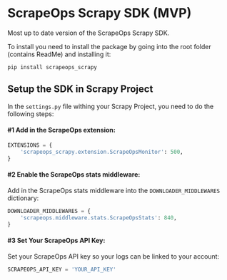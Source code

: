 # ScrapeOps Scrapy SDK (MVP)
Most up to date version of the ScrapeOps Scrapy SDK. 

To install you need to install the package by going into the root folder (contains ReadMe) and installing it:

```
pip install scrapeops_scrapy
```

## Setup the SDK in Scrapy Project

In the `settings.py` file withing your Scrapy Project, you need to do the following steps:

#### #1 Add in the ScrapeOps extension:

```python
EXTENSIONS = {
    'scrapeops_scrapy.extension.ScrapeOpsMonitor': 500, 
}
```

#### #2 Enable the ScrapeOps stats middleware:
Add in the ScrapeOps stats middleware into the `DOWNLOADER_MIDDLEWARES` dictionary:

```python
DOWNLOADER_MIDDLEWARES = {
    'scrapeops.middleware.stats.ScrapeOpsStats': 840,
}
```

#### #3 Set Your ScrapeOps API Key:
Set your ScrapeOps API key so your logs can be linked to your account:

```python
SCRAPEOPS_API_KEY = 'YOUR_API_KEY'
```










